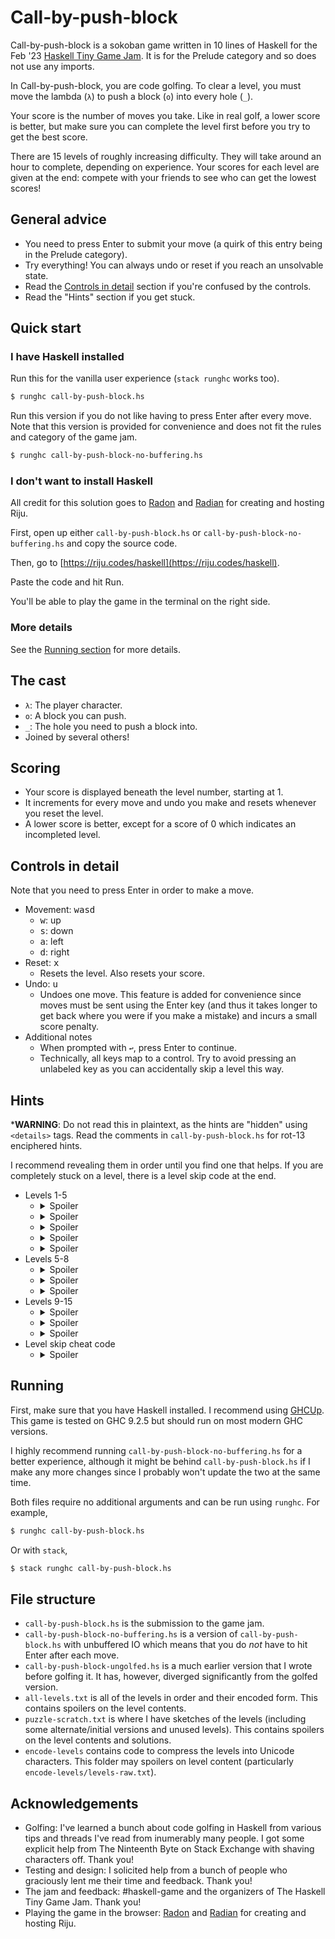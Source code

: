 # Call-by-push-block

Call-by-push-block is a sokoban game written in 10 lines of Haskell for the Feb
'23 [Haskell Tiny Game Jam](https://github.com/haskell-game/tiny-games-hs). It
is for the Prelude category and so does not use any imports.

In Call-by-push-block, you are code golfing. To clear a level, you must move the
lambda (`λ`) to push a block (`o`) into every hole (`_`).

Your score is the number of moves you take. Like in real golf, a lower
score is better, but make sure you can complete the level first before you
try to get the best score.

There are 15 levels of roughly increasing difficulty. They will take around an
hour to complete, depending on experience. Your scores for each level are given
at the end: compete with your friends to see who can get the lowest scores!

## General advice

- You need to press Enter to submit your move (a quirk of this entry being in
the Prelude category).
- Try everything! You can always undo or reset if you reach an unsolvable
state.
- Read the [Controls in detail](#controls-in-detail) section if you're confused by the controls.
- Read the "Hints" section if you get stuck.

## Quick start

### I have Haskell installed

Run this for the vanilla user experience (`stack runghc` works too).

``` bash
$ runghc call-by-push-block.hs
```

Run this version if you do not like having to press Enter after every move. Note
that this version is provided for convenience and does not fit the rules and
category of the game jam.

``` bash
$ runghc call-by-push-block-no-buffering.hs
```

### I don't want to install Haskell

All credit for this solution goes to [Radon](https://github.com/raxod502) and
[Radian](https://radian.codes/) for creating and hosting Riju.

First, open up either `call-by-push-block.hs` or
`call-by-push-block-no-buffering.hs` and copy the source code.

Then, go to [https://riju.codes/haskell](https://riju.codes/haskell).

Paste the code and hit Run.

You'll be able to play the game in the terminal on the right side.

### More details

See the [Running section](#running) for more details.

## The cast

- `λ`: The player character.
- `o`: A block you can push.
- `_`: The hole you need to push a block into.
- Joined by several others!
  
## Scoring

- Your score is displayed beneath the level number, starting at 1.
- It increments for every move and undo you make and resets whenever you
reset the level.
- A lower score is better, except for a score of 0 which indicates an
  incompleted level.

## Controls in detail

Note that you need to press Enter in order to make a move.
- Movement: <kbd>wasd</kbd>
  - <kbd>w</kbd>: up
  - <kbd>s</kbd>: down
  - <kbd>a</kbd>: left
  - <kbd>d</kbd>: right
- Reset: <kbd>x</kbd>
  - Resets the level. Also resets your score.
- Undo: <kbd>u</kbd>
  - Undoes one move. This feature is added for convenience since moves must
    be sent using the Enter key (and thus it takes longer to get back where
    you were if you make a mistake) and incurs a small score penalty.
- Additional notes
   - When prompted with `↩`, press Enter to continue.
   - Technically, all keys map to a control. Try to avoid pressing an
     unlabeled key as you can accidentally skip a level this way.


## Hints
***WARNING**: Do not read this in plaintext, as the hints are "hidden" using
`<details>` tags. Read the comments in `call-by-push-block.hs` for rot-13
enciphered hints.

I recommend revealing them in order until you find one that helps. If you
are completely stuck on a level, there is a level skip code at the end.

- Levels 1-5
  - <details><summary>Spoiler</summary>You can direct the player character off
    the grid. This will require you to reset in order to beat the
    level.</details>
  - <details><summary>Spoiler</summary>The hash is a static obstacle. Like a
    hole, it cannot be moved or passed through. You also cannot push blocks into
    it.</details>
  - <details><summary>Spoiler</summary>You can push multiple blocks at a
    time.</details>
  - <details><summary>Spoiler</summary>You can push blocks off of the grid. Be
    careful not to push a block you need off the grid.</details>
  - <details><summary>Spoiler</summary>You need an empty tile adjacent to a
    block in order to push it. For example, to push a block down, it needs an
    empty tile above it. Keep this in mind even for later levels since it will
    allow you to identify holes that are inaccessible to certain
    blocks.</details>
- Levels 5-8
  - <details><summary>Spoiler</summary>The first hint is no longer true: there
    are conditions where pushing a player character off the grid is necessary.
    Remember: you only need to push a block into each hole.</details>
  - <details><summary>Spoiler</summary>The order you try things in often
    matters. Sometimes you may have the right idea, but wrong execution
    order.</details>
  - <details><summary>Spoiler</summary>Reset or undo early if you realize you
    are in an unwinnable state. A quick trick to determine whether you are in
    one is to count the number of remaining holes and check if there is a block
    that can be pushed into each. Refer also to the last hint of the previous
    section.</details>
- Levels 9-15
  - <details><summary>Spoiler</summary>The plus is a tile that destroys both
    player characters and blocks alike. When a block is pushed into it or a
    player character moves into it, both the plus and the object encountering it
    are replaced with an empty tile.</details>
  - <details><summary>Spoiler</summary>Take advantage of hashes or holes to move
    some player characters will keeping others stationary.</details>
  - <details><summary>Spoiler</summary>Elaborating on the above hint, you will
    find that some things which seem impossible are only so because your player
    characters are not coordinated in space properly. Sometimes you need to
    coordinate them by moving one and keeping another stationary. Other times
    they will be separated in an unwinnable state.</details>
- Level skip cheat code
  - <details><summary>Spoiler</summary>Type "Cheat Code" (case sensitive) and
    press enter to skip the level. This will confer a score of 0, indicating the
    level was skipped. If you are playing on the unbuffered version, just typing
    the first letter will suffice.</details>

## Running

First, make sure that you have Haskell installed. I recommend using
[GHCUp](https://www.haskell.org/ghcup/). This game is tested on GHC 9.2.5 but
should run on most modern GHC versions.

I highly recommend running `call-by-push-block-no-buffering.hs` for a better
experience, although it might be behind `call-by-push-block.hs` if I make any
more changes since I probably won't update the two at the same time.

Both files require no additional arguments and can be run using `runghc`. For example,

``` bash
$ runghc call-by-push-block.hs
```

Or with `stack`,

``` bash
$ stack runghc call-by-push-block.hs
```

## File structure

- `call-by-push-block.hs` is the submission to the game jam.
- `call-by-push-block-no-buffering.hs` is a version of `call-by-push-block.hs`
  with unbuffered IO which means that you do _not_ have to hit Enter after each
  move.
- `call-by-push-block-ungolfed.hs` is a much earlier version that I wrote before
  golfing it. It has, however, diverged significantly from the golfed version.
- `all-levels.txt` is all of the levels in order and their encoded form. This
  contains spoilers on the level contents.
- `puzzle-scratch.txt` is where I have sketches of the levels (including some
  alternate/initial versions and unused levels). This contains spoilers on the
  level contents and solutions.
- `encode-levels` contains code to compress the levels into Unicode characters.
  This folder may spoilers on level content (particularly
  `encode-levels/levels-raw.txt`).
  
## Acknowledgements
- Golfing: I've learned a bunch about code golfing in Haskell from various
tips and threads I've read from inumerably many people. I got some
explicit help from The Ninteenth Byte on Stack Exchange with shaving
characters off. Thank you!
- Testing and design: I solicited help from a bunch of people who
graciously lent me their time and feedback. Thank you!
- The jam and feedback: #haskell-game and the organizers of The Haskell Tiny
  Game Jam. Thank you!
- Playing the game in the browser: [Radon](https://github.com/raxod502) and
  [Radian](https://radian.codes/) for creating and hosting Riju.
